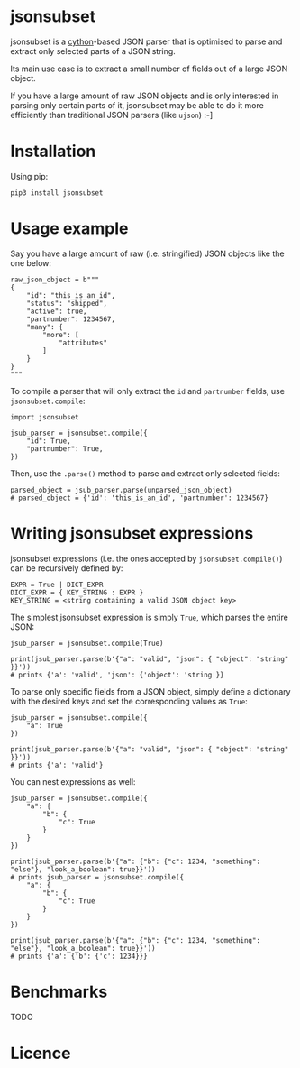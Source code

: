 # jsonsubset

jsonsubset is a [cython](http://cython.org/)-based JSON parser that is optimised to parse and extract only selected parts of a JSON string.

Its main use case is to extract a small number of fields out of a large JSON object.

If you have a large amount of raw JSON objects and is only interested in parsing only certain parts of it, jsonsubset may be able to do it more efficiently than traditional JSON parsers (like `ujson`) :-]

# Installation
Using pip:
```
pip3 install jsonsubset
```

# Usage example
Say you have a large amount of raw (i.e. stringified) JSON objects like the one below:
```
raw_json_object = b"""
{
    "id": "this_is_an_id",
    "status": "shipped",
    "active": true,
    "partnumber": 1234567,
    "many": {
        "more": [
            "attributes"
        ]
    }
}
"""
```
To compile a parser that will only extract the `id` and `partnumber` fields, use `jsonsubset.compile`:
```
import jsonsubset

jsub_parser = jsonsubset.compile({
    "id": True,
    "partnumber": True, 
})
```
Then, use the `.parse()` method to parse and extract only selected fields:
```
parsed_object = jsub_parser.parse(unparsed_json_object)
# parsed_object = {'id': 'this_is_an_id', 'partnumber': 1234567}
```

# Writing jsonsubset expressions
jsonsubset expressions (i.e. the ones accepted by `jsonsubset.compile()`) can be recursively defined by:
```
EXPR = True | DICT_EXPR
DICT_EXPR = { KEY_STRING : EXPR }
KEY_STRING = <string containing a valid JSON object key>
```

The simplest jsonsubset expression is simply `True`, which parses the entire JSON:
```
jsub_parser = jsonsubset.compile(True)

print(jsub_parser.parse(b'{"a": "valid", "json": { "object": "string" }}'))
# prints {'a': 'valid', 'json': {'object': 'string'}}
```

To parse only specific fields from a JSON object, simply define a dictionary with the desired keys and set the corresponding values as `True`:
```
jsub_parser = jsonsubset.compile({
    "a": True
})

print(jsub_parser.parse(b'{"a": "valid", "json": { "object": "string" }}'))
# prints {'a': 'valid'}
```

You can nest expressions as well:
```
jsub_parser = jsonsubset.compile({
    "a": {
        "b": {
            "c": True
        }
    }
})

print(jsub_parser.parse(b'{"a": {"b": {"c": 1234, "something": "else"}, "look_a_boolean": true}}'))
# prints jsub_parser = jsonsubset.compile({
    "a": {
        "b": {
            "c": True
        }
    }
})

print(jsub_parser.parse(b'{"a": {"b": {"c": 1234, "something": "else"}, "look_a_boolean": true}}'))
# prints {'a': {'b': {'c': 1234}}}
```

# Benchmarks
TODO

# Licence
